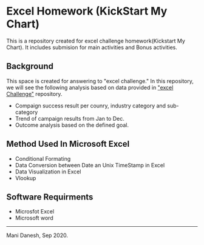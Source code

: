 # Excel Homework (KickStart My Chart)
This is a repository created for excel challenge homework(Kickstart My Chart). It includes submision for main activities and Bonus activities.

## Background
This space is created for answering to "excel challenge." In this repository, we will see the following analysis based on data provided in ["excel Challenge"](https://uci.bootcampcontent.com/UCI-Coding-Bootcamp/uci-irv-data-pt-08-2020-u-c/tree/master/02-Homework/01-Excel) repository. 

* Compaign success result per counry, industry category and sub-category 
* Trend of campaign results from Jan to Dec. 
* Outcome analysis based on the defined goal. 

## Method Used In Microsoft Excel 
* Conditional Formating 
* Data Conversion between Date an Unix TimeStamp in Excel 
* Data Visualization in Excel
* Vlookup

## Software Requirments
* Microsfot Excel 
* Microsoft word 


- - - 
Mani Danesh, Sep 2020. 
